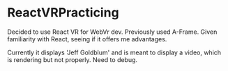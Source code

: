 # ReactVRPracticing

Decided to use React VR for WebVr dev. Previously used A-Frame. Given familiarity with React, seeing if it offers me advantages. 

Currently it displays 'Jeff Goldblum' and is meant to display a video, which is rendering but not properly. Need to debug.
